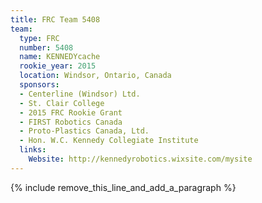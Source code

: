 ```yaml
---
title: FRC Team 5408
team:
  type: FRC
  number: 5408
  name: KENNEDYcache
  rookie_year: 2015
  location: Windsor, Ontario, Canada
  sponsors:
  - Centerline (Windsor) Ltd.
  - St. Clair College
  - 2015 FRC Rookie Grant
  - FIRST Robotics Canada
  - Proto-Plastics Canada, Ltd.
  - Hon. W.C. Kennedy Collegiate Institute
  links:
    Website: http://kennedyrobotics.wixsite.com/mysite
---
```


{% include remove_this_line_and_add_a_paragraph %}